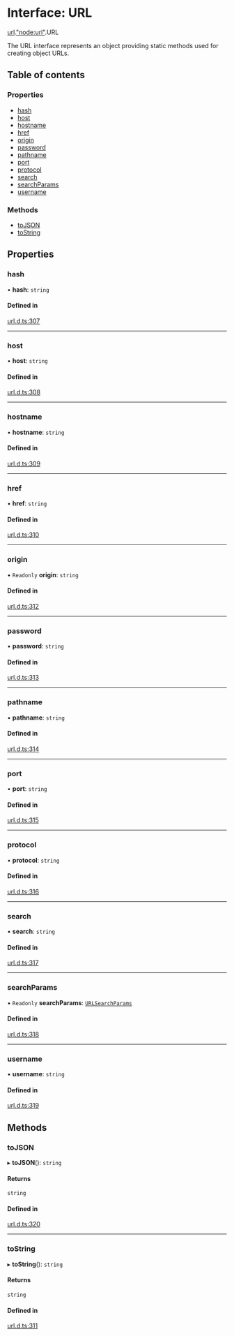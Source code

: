 # Interface: URL

[url](../modules/url.md).["node:url"](../modules/url._node_url_.md).URL

The URL interface represents an object providing static methods used for
creating object URLs.

## Table of contents

### Properties

- [hash](url._node_url_.URL.md#hash)
- [host](url._node_url_.URL.md#host)
- [hostname](url._node_url_.URL.md#hostname)
- [href](url._node_url_.URL.md#href)
- [origin](url._node_url_.URL.md#origin)
- [password](url._node_url_.URL.md#password)
- [pathname](url._node_url_.URL.md#pathname)
- [port](url._node_url_.URL.md#port)
- [protocol](url._node_url_.URL.md#protocol)
- [search](url._node_url_.URL.md#search)
- [searchParams](url._node_url_.URL.md#searchparams)
- [username](url._node_url_.URL.md#username)

### Methods

- [toJSON](url._node_url_.URL.md#tojson)
- [toString](url._node_url_.URL.md#tostring)

## Properties

### hash

• **hash**: `string`

#### Defined in

[url.d.ts:307](https://github.com/goodcodedev/bun-types/blob/8bd1b3a/url.d.ts#L307)

___

### host

• **host**: `string`

#### Defined in

[url.d.ts:308](https://github.com/goodcodedev/bun-types/blob/8bd1b3a/url.d.ts#L308)

___

### hostname

• **hostname**: `string`

#### Defined in

[url.d.ts:309](https://github.com/goodcodedev/bun-types/blob/8bd1b3a/url.d.ts#L309)

___

### href

• **href**: `string`

#### Defined in

[url.d.ts:310](https://github.com/goodcodedev/bun-types/blob/8bd1b3a/url.d.ts#L310)

___

### origin

• `Readonly` **origin**: `string`

#### Defined in

[url.d.ts:312](https://github.com/goodcodedev/bun-types/blob/8bd1b3a/url.d.ts#L312)

___

### password

• **password**: `string`

#### Defined in

[url.d.ts:313](https://github.com/goodcodedev/bun-types/blob/8bd1b3a/url.d.ts#L313)

___

### pathname

• **pathname**: `string`

#### Defined in

[url.d.ts:314](https://github.com/goodcodedev/bun-types/blob/8bd1b3a/url.d.ts#L314)

___

### port

• **port**: `string`

#### Defined in

[url.d.ts:315](https://github.com/goodcodedev/bun-types/blob/8bd1b3a/url.d.ts#L315)

___

### protocol

• **protocol**: `string`

#### Defined in

[url.d.ts:316](https://github.com/goodcodedev/bun-types/blob/8bd1b3a/url.d.ts#L316)

___

### search

• **search**: `string`

#### Defined in

[url.d.ts:317](https://github.com/goodcodedev/bun-types/blob/8bd1b3a/url.d.ts#L317)

___

### searchParams

• `Readonly` **searchParams**: [`URLSearchParams`](url._url_.URLSearchParams.md)

#### Defined in

[url.d.ts:318](https://github.com/goodcodedev/bun-types/blob/8bd1b3a/url.d.ts#L318)

___

### username

• **username**: `string`

#### Defined in

[url.d.ts:319](https://github.com/goodcodedev/bun-types/blob/8bd1b3a/url.d.ts#L319)

## Methods

### toJSON

▸ **toJSON**(): `string`

#### Returns

`string`

#### Defined in

[url.d.ts:320](https://github.com/goodcodedev/bun-types/blob/8bd1b3a/url.d.ts#L320)

___

### toString

▸ **toString**(): `string`

#### Returns

`string`

#### Defined in

[url.d.ts:311](https://github.com/goodcodedev/bun-types/blob/8bd1b3a/url.d.ts#L311)
